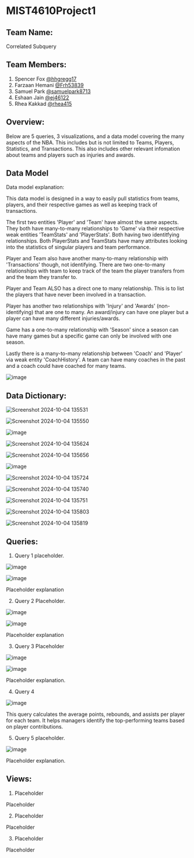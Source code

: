 # MIST4610Project1

## Team Name: 
Correlated Subquery 

## Team Members:

1. Spencer Fox [@hhgregg17](https://www.github.com/hhgregg17)
2. Farzaan Hemani [@Frh53839](https://github.com/Frh53839)
3. Samuel Park [@samuelpark8713](https://github.com/samuelpark8713)
4. Eshaan Jain [@ej46122](https://github.com/ej46122)
5. Rhea Kakkad [@rhea415 ](https://github.com/rhea415) 

## Overview:

Below are 5 queries, 3 visualizations, and a data model covering the many aspects of the NBA. This includes but is not limited to Teams, Players, Statistics, and Transactions. This also includes other relevant infomation about teams and players such as injuries and awards.

## Data Model

Data model explanation:

This data model is designed in a way to easily pull statistics from teams, players, and their respective games as well as keeping track of transactions.

The first two entities 'Player' and 'Team' have almost the same aspects. They both have many-to-many relationships to 'Game' via their respective weak entities 'TeamStats' and 'PlayerStats'. Both having two identitfying relationships. Both PlayerStats and TeamStats have many attributes looking into the statistics of singular players and team performance.

Player and Team also have another many-to-many relationship with 'Transactions' though, not identifying. There are two one-to-many relationships with team to keep track of the team the player transfers from and the team they transfer to. 

Player and Team ALSO has a direct one to many relationship. This is to list the players that have never been involved in a transaction.

Player has another two relationships with 'Injury' and 'Awards' (non-identifying) that are one to many. An award/injury can have one player but a player can have many different injuries/awards.

Game has a one-to-many relationship with 'Season' since a season can have many games but a specific game can only be involved with one season.

Lastly there is a many-to-many relationship between 'Coach' and 'Player' via weak entity 'CoachHistory'. A team can have many coaches in the past and a coach could have coached for many teams.

![image](https://github.com/user-attachments/assets/5fbbc790-2dfc-489e-94ae-d5eca6edc892)


## Data Dictionary:

![Screenshot 2024-10-04 135531](https://github.com/user-attachments/assets/dc18d126-08d0-4a3d-8f0c-502596c84b68)

![Screenshot 2024-10-04 135550](https://github.com/user-attachments/assets/57587976-4a84-4715-a228-f8838a289649)

![image](https://github.com/user-attachments/assets/881750a2-7427-4b4d-80ca-03ee63c1558e)

![Screenshot 2024-10-04 135624](https://github.com/user-attachments/assets/3b589769-26e1-46cf-bf54-eb759f81157c)

![Screenshot 2024-10-04 135656](https://github.com/user-attachments/assets/405a5cd1-385d-4cf5-91d4-768ba3d57463)

![image](https://github.com/user-attachments/assets/9a0a2d15-50f5-44c8-b8fa-7a6bf3cfacf7)

![Screenshot 2024-10-04 135724](https://github.com/user-attachments/assets/18385b42-f73d-4278-bf19-88183db5d559)

![Screenshot 2024-10-04 135740](https://github.com/user-attachments/assets/2eb3fc84-18bb-4154-a53e-1e6ed41c87ab)

![Screenshot 2024-10-04 135751](https://github.com/user-attachments/assets/dbe882b5-e87c-497f-a123-9e7c45347045)

![Screenshot 2024-10-04 135803](https://github.com/user-attachments/assets/d5a6aade-4e96-469a-a08d-7439a8bb0f12)

![Screenshot 2024-10-04 135819](https://github.com/user-attachments/assets/3b5d8265-f34b-410a-a78f-e9c97a5e8a80)

## Queries:



1. Query 1 placeholder.

![image](https://github.com/user-attachments/assets/df3ee306-d605-4d78-aea8-e7c02d3262b5)


![image](https://github.com/user-attachments/assets/b2f3d318-96dc-4be4-8632-ec360d1dda94)

Placeholder explanation

2. Query 2 Placeholder.

![image](https://github.com/user-attachments/assets/45207ccf-9980-4b86-aafc-4c0fb0136db3)

![image](https://github.com/user-attachments/assets/ac0c0ed9-2753-4d9a-8b4f-44183fa94a87)


Placeholder explanation

3. Query 3 Placeholder

![image](https://github.com/user-attachments/assets/b280ee80-3b62-4a82-bc86-5e7383b3b1a4)

![image](https://github.com/user-attachments/assets/06a3b400-2c75-418e-9d03-5c4755797705)


Placeholder explanation.

4. Query 4

![image](https://github.com/user-attachments/assets/e589ce43-9011-4542-964d-40180b6e7c54)

This query calculates the average points, rebounds, and assists per player for each team. It helps managers identify the top-performing teams based on player contributions.

5. Query 5 placeholder.

![image](https://github.com/user-attachments/assets/c63f0787-3e11-443b-9ae5-ee40f63bd09e)



Placeholder explanation.

## Views:

1.  Placeholder



Placeholder

2. Placeholder



Placeholder

3. Placeholder



Placeholder










